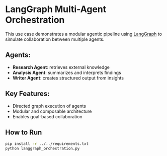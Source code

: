 # LangGraph Multi-Agent Orchestration

This use case demonstrates a modular agentic pipeline using [LangGraph](https://python.langchain.com/docs/langgraph/) to simulate collaboration between multiple agents.

## Agents:
- **Research Agent**: retrieves external knowledge
- **Analysis Agent**: summarizes and interprets findings
- **Writer Agent**: creates structured output from insights

## Key Features:
- Directed graph execution of agents
- Modular and composable architecture
- Enables goal-based collaboration

## How to Run

```bash
pip install -r ../../requirements.txt
python langgraph_orchestration.py


